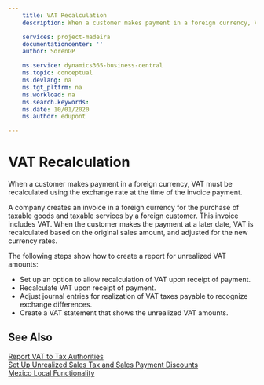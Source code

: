 ```yaml
---
    title: VAT Recalculation
    description: When a customer makes payment in a foreign currency, VAT must be recalculated using the exchange rate at the time of the invoice payment.

    services: project-madeira 
    documentationcenter: ''
    author: SorenGP

    ms.service: dynamics365-business-central
    ms.topic: conceptual
    ms.devlang: na
    ms.tgt_pltfrm: na
    ms.workload: na
    ms.search.keywords:
    ms.date: 10/01/2020
    ms.author: edupont

---
```

# VAT Recalculation
When a customer makes payment in a foreign currency, VAT must be recalculated using the exchange rate at the time of the invoice payment.  

A company creates an invoice in a foreign currency for the purchase of taxable goods and taxable services by a foreign customer. This invoice includes VAT. When the customer makes the payment at a later date, VAT is recalculated based on the original sales amount, and adjusted for the new currency rates.  

The following steps show how to create a report for unrealized VAT amounts:  

- Set up an option to allow recalculation of VAT upon receipt of payment.  
- Recalculate VAT upon receipt of payment.  
- Adjust journal entries for realization of VAT taxes payable to recognize exchange differences.  
- Create a VAT statement that shows the unrealized VAT amounts.

## See Also  
 [Report VAT to Tax Authorities](../../finance-how-report-vat.md)   
 [Set Up Unrealized Sales Tax and Sales Payment Discounts](how-to-set-up-unrealized-sales-tax-and-sales-payment-discounts.md)   
 [Mexico Local Functionality](mexico-local-functionality.md)
